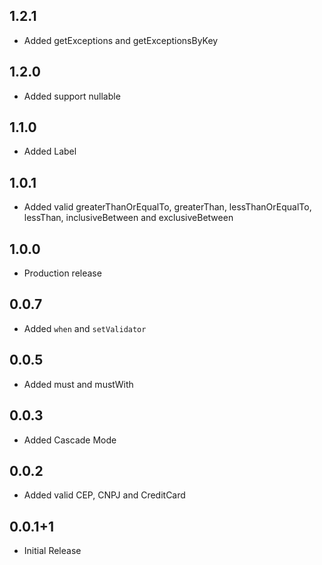 ## 1.2.1

* Added getExceptions and getExceptionsByKey

## 1.2.0

* Added support nullable

## 1.1.0

* Added Label

## 1.0.1

* Added valid greaterThanOrEqualTo, greaterThan, lessThanOrEqualTo, lessThan, inclusiveBetween and exclusiveBetween
  
## 1.0.0

* Production release

## 0.0.7

* Added `when` and `setValidator`

## 0.0.5

* Added must and mustWith

## 0.0.3

* Added Cascade Mode


## 0.0.2

* Added valid CEP, CNPJ and CreditCard

## 0.0.1+1

* Initial Release
